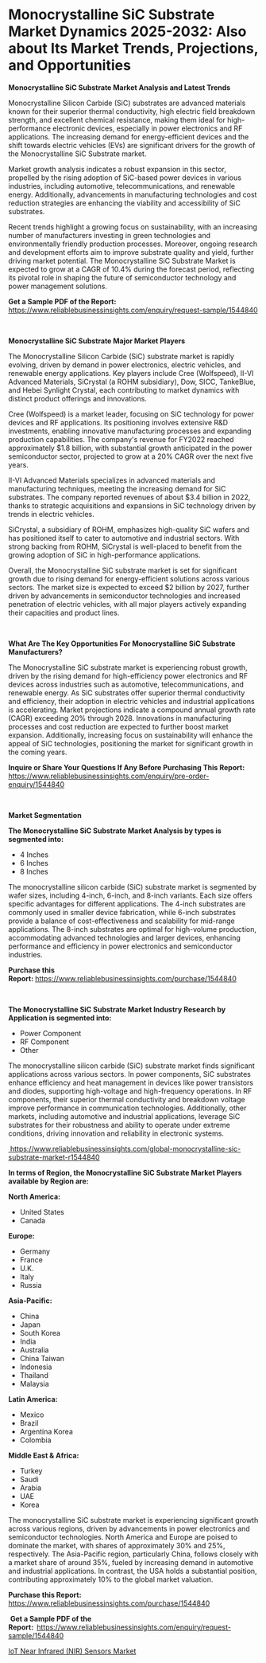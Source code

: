 <p><h1>Monocrystalline SiC Substrate Market Dynamics 2025-2032: Also about Its Market Trends, Projections, and Opportunities</h1></p><p><strong>Monocrystalline SiC Substrate Market Analysis and Latest Trends</strong></p>
<p><p>Monocrystalline Silicon Carbide (SiC) substrates are advanced materials known for their superior thermal conductivity, high electric field breakdown strength, and excellent chemical resistance, making them ideal for high-performance electronic devices, especially in power electronics and RF applications. The increasing demand for energy-efficient devices and the shift towards electric vehicles (EVs) are significant drivers for the growth of the Monocrystalline SiC Substrate market.</p><p>Market growth analysis indicates a robust expansion in this sector, propelled by the rising adoption of SiC-based power devices in various industries, including automotive, telecommunications, and renewable energy. Additionally, advancements in manufacturing technologies and cost reduction strategies are enhancing the viability and accessibility of SiC substrates.</p><p>Recent trends highlight a growing focus on sustainability, with an increasing number of manufacturers investing in green technologies and environmentally friendly production processes. Moreover, ongoing research and development efforts aim to improve substrate quality and yield, further driving market potential. The Monocrystalline SiC Substrate Market is expected to grow at a CAGR of 10.4% during the forecast period, reflecting its pivotal role in shaping the future of semiconductor technology and power management solutions.</p></p>
<p><strong>Get a Sample PDF of the Report:&nbsp;</strong> <a href="https://www.reliablebusinessinsights.com/enquiry/request-sample/1544840?utm_campaign=2757&utm_medium=2&utm_source=Github&utm_content=ia&utm_term=06042025&utm_id=monocrystalline-sic-substrate">https://www.reliablebusinessinsights.com/enquiry/request-sample/1544840</a></p>
<p>&nbsp;</p>
<p><strong>Monocrystalline SiC Substrate Major Market Players</strong></p>
<p><p>The Monocrystalline Silicon Carbide (SiC) substrate market is rapidly evolving, driven by demand in power electronics, electric vehicles, and renewable energy applications. Key players include Cree (Wolfspeed), II-VI Advanced Materials, SiCrystal (a ROHM subsidiary), Dow, SICC, TankeBlue, and Hebei Synlight Crystal, each contributing to market dynamics with distinct product offerings and innovations.</p><p>Cree (Wolfspeed) is a market leader, focusing on SiC technology for power devices and RF applications. Its positioning involves extensive R&D investments, enabling innovative manufacturing processes and expanding production capabilities. The company's revenue for FY2022 reached approximately $1.8 billion, with substantial growth anticipated in the power semiconductor sector, projected to grow at a 20% CAGR over the next five years.</p><p>II-VI Advanced Materials specializes in advanced materials and manufacturing techniques, meeting the increasing demand for SiC substrates. The company reported revenues of about $3.4 billion in 2022, thanks to strategic acquisitions and expansions in SiC technology driven by trends in electric vehicles.</p><p>SiCrystal, a subsidiary of ROHM, emphasizes high-quality SiC wafers and has positioned itself to cater to automotive and industrial sectors. With strong backing from ROHM, SiCrystal is well-placed to benefit from the growing adoption of SiC in high-performance applications.</p><p>Overall, the Monocrystalline SiC substrate market is set for significant growth due to rising demand for energy-efficient solutions across various sectors. The market size is expected to exceed $2 billion by 2027, further driven by advancements in semiconductor technologies and increased penetration of electric vehicles, with all major players actively expanding their capacities and product lines.</p></p>
<p>&nbsp;</p>
<p><strong>What Are The Key Opportunities For Monocrystalline SiC Substrate Manufacturers?</strong></p>
<p><p>The Monocrystalline SiC substrate market is experiencing robust growth, driven by the rising demand for high-efficiency power electronics and RF devices across industries such as automotive, telecommunications, and renewable energy. As SiC substrates offer superior thermal conductivity and efficiency, their adoption in electric vehicles and industrial applications is accelerating. Market projections indicate a compound annual growth rate (CAGR) exceeding 20% through 2028. Innovations in manufacturing processes and cost reduction are expected to further boost market expansion. Additionally, increasing focus on sustainability will enhance the appeal of SiC technologies, positioning the market for significant growth in the coming years.</p></p>
<p><strong>Inquire or Share Your Questions If Any Before Purchasing This Report:</strong> <a href="https://www.reliablebusinessinsights.com/enquiry/pre-order-enquiry/1544840?utm_campaign=2757&utm_medium=2&utm_source=Github&utm_content=ia&utm_term=06042025&utm_id=monocrystalline-sic-substrate">https://www.reliablebusinessinsights.com/enquiry/pre-order-enquiry/1544840</a></p>
<p>&nbsp;</p>
<p><strong>Market Segmentation</strong></p>
<p><strong>The Monocrystalline SiC Substrate Market Analysis by types is segmented into:</strong></p>
<p><ul><li>4 Inches</li><li>6 Inches</li><li>8 Inches</li></ul></p>
<p><p>The monocrystalline silicon carbide (SiC) substrate market is segmented by wafer sizes, including 4-inch, 6-inch, and 8-inch variants. Each size offers specific advantages for different applications. The 4-inch substrates are commonly used in smaller device fabrication, while 6-inch substrates provide a balance of cost-effectiveness and scalability for mid-range applications. The 8-inch substrates are optimal for high-volume production, accommodating advanced technologies and larger devices, enhancing performance and efficiency in power electronics and semiconductor industries.</p></p>
<p><strong>Purchase this Report:&nbsp;</strong><a href="https://www.reliablebusinessinsights.com/purchase/1544840?utm_campaign=2757&utm_medium=2&utm_source=Github&utm_content=ia&utm_term=06042025&utm_id=monocrystalline-sic-substrate">https://www.reliablebusinessinsights.com/purchase/1544840</a></p>
<p>&nbsp;</p>
<p><strong>The Monocrystalline SiC Substrate Market Industry Research by Application is segmented into:</strong></p>
<p><ul><li>Power Component</li><li>RF Component</li><li>Other</li></ul></p>
<p><p>The monocrystalline silicon carbide (SiC) substrate market finds significant applications across various sectors. In power components, SiC substrates enhance efficiency and heat management in devices like power transistors and diodes, supporting high-voltage and high-frequency operations. In RF components, their superior thermal conductivity and breakdown voltage improve performance in communication technologies. Additionally, other markets, including automotive and industrial applications, leverage SiC substrates for their robustness and ability to operate under extreme conditions, driving innovation and reliability in electronic systems.</p></p>
<p><a href="https://www.reliablebusinessinsights.com/global-monocrystalline-sic-substrate-market-r1544840?utm_campaign=2757&utm_medium=2&utm_source=Github&utm_content=ia&utm_term=06042025&utm_id=monocrystalline-sic-substrate">&nbsp;https://www.reliablebusinessinsights.com/global-monocrystalline-sic-substrate-market-r1544840</a></p>
<p><strong>In terms of Region, the Monocrystalline SiC Substrate Market Players available by Region are:</strong></p>
<p>
    <p> <strong> North America: </strong>
        <ul>
            <li>United States</li>
            <li>Canada</li>
        </ul>
        </p> 
    <p> <strong> Europe: </strong>
        <ul>
            <li>Germany</li>
            <li>France</li>
            <li>U.K.</li>
            <li>Italy</li>
            <li>Russia</li>
        </ul>
        </p> 
    <p> <strong> Asia-Pacific: </strong>
        <ul>
            <li>China</li>
            <li>Japan</li>
            <li>South Korea</li>
            <li>India</li>
            <li>Australia</li>
            <li>China Taiwan</li>
            <li>Indonesia</li>
            <li>Thailand</li>
            <li>Malaysia</li>
        </ul>
        </p> 
    <p> <strong> Latin America: </strong>
        <ul>
            <li>Mexico</li>
            <li>Brazil</li>
            <li>Argentina Korea</li>
            <li>Colombia</li>
        </ul>
        </p> 
    <p> <strong> Middle East & Africa: </strong>
        <ul>
            <li>Turkey</li>
            <li>Saudi</li>
            <li>Arabia</li>
            <li>UAE</li>
            <li>Korea</li>
        </ul>
    </p>
    </p>
<p><p>The monocrystalline SiC substrate market is experiencing significant growth across various regions, driven by advancements in power electronics and semiconductor technologies. North America and Europe are poised to dominate the market, with shares of approximately 30% and 25%, respectively. The Asia-Pacific region, particularly China, follows closely with a market share of around 35%, fueled by increasing demand in automotive and industrial applications. In contrast, the USA holds a substantial position, contributing approximately 10% to the global market valuation.</p></p>
<p><strong>Purchase this Report: </strong><a href="https://www.reliablebusinessinsights.com/purchase/1544840?utm_campaign=2757&utm_medium=2&utm_source=Github&utm_content=ia&utm_term=06042025&utm_id=monocrystalline-sic-substrate">https://www.reliablebusinessinsights.com/purchase/1544840</a></p>
<p>&nbsp;<strong>Get a Sample PDF of the Report:&nbsp;&nbsp;</strong><a href="https://www.reliablebusinessinsights.com/enquiry/request-sample/1544840?utm_campaign=2757&utm_medium=2&utm_source=Github&utm_content=ia&utm_term=06042025&utm_id=monocrystalline-sic-substrate">https://www.reliablebusinessinsights.com/enquiry/request-sample/1544840</a></p>
<p><strong></strong></p>
<p><p><a href="https://github.com/memorirummy/Market-Research-Report-List-1/blob/main/iot-near-infrared-nir-sensors-market.md?utm_campaign=2757&utm_medium=2&utm_source=Github&utm_content=ia&utm_term=06042025&utm_id=monocrystalline-sic-substrate">IoT Near Infrared (NIR) Sensors Market</a></p></p>